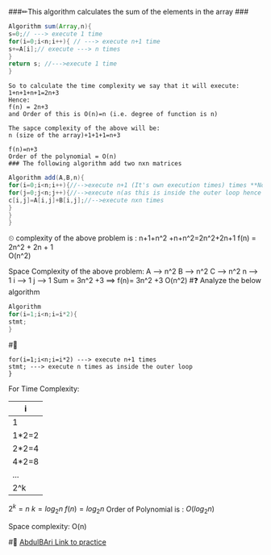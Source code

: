 
###✏This algorithm calculates the sum of the elements in the array ###
```java
Algorithm sum(Array,n){
s=0;// ---> execute 1 time
for(i=0;i<n;i++){ // ---> execute n+1 time
s+=A[i];// execute ---> n times
}
return s; //--->execute 1 time
}
```
```
So to calculate the time complexity we say that it will execute:
1+n+1+n+1=2n+3
Hence:
f(n) = 2n+3
and Order of this is O(n)=n (i.e. degree of function is n) 

The sapce complexity of the above will be:
n (size of the array)+1+1+1=n+3

f(n)=n+3
Order of the polynomial = O(n)
### The following algorithm add two nxn matrices
```
```java
Algorithm add(A,B,n){
for(i=0;i<n;i++){//-->execute n+1 (It's own execution times) times **Note: whatever is inside this loop will execute n times**
for(j=0;j<n;j++){//-->execute n(as this is inside the outer loop hence execute n times)x(n+1) times
c[i,j]=A[i,j]+B[i,j];//-->execute nxn times
}
}
}
```
⏲ complexity of the above problem is :
n+1+n^2 +n+n^2=2n^2+2n+1
f(n) = 2n^2 + 2n + 1  
O(n^2)

Space Complexity of the above problem:
A --> n^2
B --> n^2
C --> n^2
n --> 1
i --> 1
j --> 1
Sum = 3n^2 +3 ==> f(n)= 3n^2 +3
O(n^2)
#❓ Analyze the below algorithm
```java
Algorithm 
for(i=1;i<n;i=i*2){
stmt;
}
```
#📓

```
for(i=1;i<n;i=i*2) ---> execute n+1 times
stmt; ---> execute n times as inside the outer loop
}
```

For Time Complexity:

| i     |
| ----- |
| 1     |
| 1*2=2 |
| 2*2=4 |
| 4*2=8 |
| ...   |
| 2^k   |
$2^k=n$
$k=log_2n$
$f(n)=log_2n$
Order of Polynomial is : $O(log_2n)$

Space complexity:
O(n)

#🔗 [AbdulBAri Link to practice](https://www.youtube.com/watch?v=9SgLBjXqwd4&list=PLDN4rrl48XKpZkf03iYFl-O29szjTrs_O&index=7)
